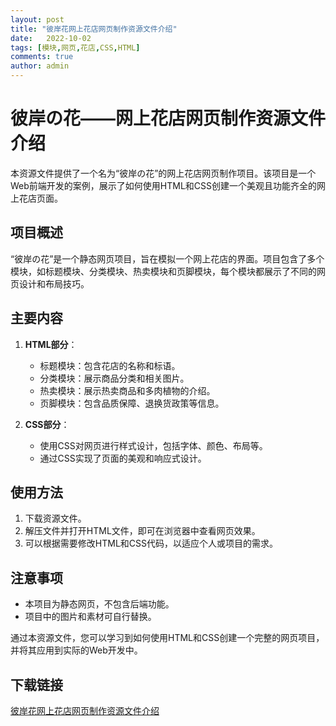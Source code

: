 ```yaml
---
layout: post
title: "彼岸花网上花店网页制作资源文件介绍"
date:   2022-10-02
tags: [模块,网页,花店,CSS,HTML]
comments: true
author: admin
---
```

# 彼岸の花——网上花店网页制作资源文件介绍

本资源文件提供了一个名为“彼岸の花”的网上花店网页制作项目。该项目是一个Web前端开发的案例，展示了如何使用HTML和CSS创建一个美观且功能齐全的网上花店页面。

## 项目概述

“彼岸の花”是一个静态网页项目，旨在模拟一个网上花店的界面。项目包含了多个模块，如标题模块、分类模块、热卖模块和页脚模块，每个模块都展示了不同的网页设计和布局技巧。

## 主要内容

1. **HTML部分**：
   - 标题模块：包含花店的名称和标语。
   - 分类模块：展示商品分类和相关图片。
   - 热卖模块：展示热卖商品和多肉植物的介绍。
   - 页脚模块：包含品质保障、退换货政策等信息。

2. **CSS部分**：
   - 使用CSS对网页进行样式设计，包括字体、颜色、布局等。
   - 通过CSS实现了页面的美观和响应式设计。

## 使用方法

1. 下载资源文件。
2. 解压文件并打开HTML文件，即可在浏览器中查看网页效果。
3. 可以根据需要修改HTML和CSS代码，以适应个人或项目的需求。

## 注意事项

- 本项目为静态网页，不包含后端功能。
- 项目中的图片和素材可自行替换。

通过本资源文件，您可以学习到如何使用HTML和CSS创建一个完整的网页项目，并将其应用到实际的Web开发中。

## 下载链接

[彼岸花网上花店网页制作资源文件介绍](https://pan.quark.cn/s/73ac02e79e43)